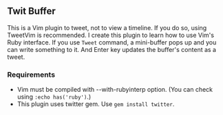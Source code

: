 ## Twit Buffer

This is a Vim plugin to tweet, not to view a timeline.
If you do so, using TweetVim is recommended.
I create this plugin to learn how to use Vim's Ruby interface.
If you use `Tweet` command, a mini-buffer pops up and you can write something to it.
And Enter key updates the buffer's content as a tweet.

### Requirements

- Vim must be compiled with --with-rubyinterp option. (You can check using `:echo has('ruby')`.)
- This plugin uses twitter gem. Use `gem install twitter`.
